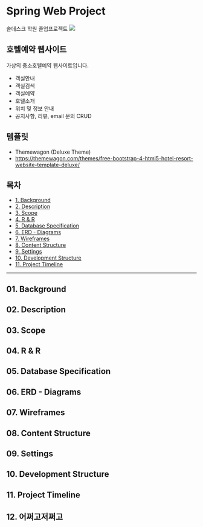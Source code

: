 # Spring Web Project
솔데스크 학원 졸업프로젝트
<img src="https://github.com/khe0124/PineTree_Hotel/blob/master/ppt/main.JPG?raw=true">

## 호텔예약 웹사이트
가상의 중소호텔예약 웹사이트입니다.
- 객실안내
- 객실검색
- 객실예약
- 호텔소개
- 위치 및 정보 안내
- 공지사항, 리뷰, email 문의 CRUD

## 템플릿
- Themewagon (Deluxe Theme)
- https://themewagon.com/themes/free-bootstrap-4-html5-hotel-resort-website-template-deluxe/


## 목차
- <a href="#01-background">1. Background</a>
- <a href="#02-description">2. Description</a>
- <a href="#03-scope">3. Scope</a>
- <a href="#04-r--r">4. R & R</a>
- <a href="#05-database-specification">5. Database Specification</a>
- <a href="#06-erd---diagrams">6. ERD - Diagrams</a>
- <a href="#07-wireframes">7. Wireframes</a>
- <a href="#08-content-structure">8. Content Structure</a>
- <a href="#09-settings">9. Settings</a>
- <a href="#10-development-structure">10. Development Structure</a>
- <a href="#11-project-timeline">11. Project Timeline</a>

<hr>

## 01. Background


## 02. Description
## 03. Scope
## 04. R & R
## 05. Database Specification
## 06. ERD - Diagrams
## 07. Wireframes
## 08. Content Structure
## 09. Settings
## 10. Development Structure
## 11. Project Timeline
## 12. 어쩌고저쩌고
 <br>
